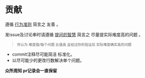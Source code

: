 # 贡献
遵循 [行为准则](https://github.com/mkitto/fsll/blob/development/code_of_conduct.md) 简言之 友善 。<br>

发issue及讨论串时请遵循 [提问的智慧](https://github.com/ryanhanwu/How-To-Ask-Questions-The-Smart-Way) 简言之 尽量提实际难度高的问题 。<br>
> <sub>你认为 难度值/每个问题 比值高 且经过你的验证后 实际难度确实高的问题</sub> 
- commit注释尽可能简洁 标准化。
- 以尽可能少的更改行数解决单个问题。

**众所周知 pr记录会一直保留**
